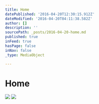 ```yaml
---
title: Home
datePublished: '2016-04-20T12:30:15.912Z'
dateModified: '2016-04-20T04:11:38.582Z'
author: []
description: ''
sourcePath: _posts/2016-04-20-home.md
published: true
inFeed: true
hasPage: false
inNav: false
_type: MediaObject

---
```

# Home
![](https://the-grid-user-content.s3-us-west-2.amazonaws.com/2aa9f04f-d441-4963-93a9-d1010a9ce890.jpg)
![](https://the-grid-user-content.s3-us-west-2.amazonaws.com/913a20cd-8eb0-49c9-b532-193914609172.jpg)